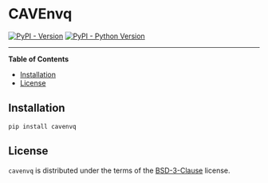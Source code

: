 # CAVEnvq

[![PyPI - Version](https://img.shields.io/pypi/v/cavenvq.svg)](https://pypi.org/project/cavenvq)
[![PyPI - Python Version](https://img.shields.io/pypi/pyversions/cavenvq.svg)](https://pypi.org/project/cavenvq)

-----

**Table of Contents**

- [Installation](#installation)
- [License](#license)

## Installation

```console
pip install cavenvq
```

## License

`cavenvq` is distributed under the terms of the [BSD-3-Clause](https://spdx.org/licenses/BSD-3-Clause.html) license.
